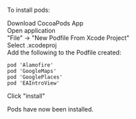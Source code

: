 To install pods:

Download CocoaPods App\
Open application\
"File" -> "New Podfile From Xcode Project"\
Select .xcodeproj\
Add the following to the Podfile created:
```
pod 'Alamofire'
pod 'GoogleMaps'
pod 'GooglePlaces'
pod 'EAIntroView'
```
Click "install"

Pods have now been installed.
